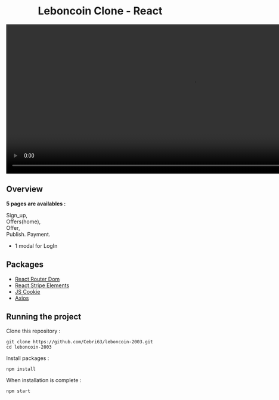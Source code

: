 <h1 align="center">
	Leboncoin Clone - React
</h1>

<p align="center">
	<video src="src/components/img/leboncoin-demo_video.mp4" width="1000" height="400" controls preload></video>
</p>

## Overview

**5 pages are availables :**  
   
Sign_up,   
Offers(home),   
Offer,   
Publish. 
Payment.  

+ 1 modal for LogIn

## Packages

- [React Router Dom](https://reacttraining.com/react-router/web/guides/quick-start)
- [React Stripe Elements](https://github.com/stripe/react-stripe-elements)
- [JS Cookie](https://github.com/js-cookie/js-cookie)
- [Axios](https://github.com/axios/axios)

## Running the project

Clone this repository :

```
git clone https://github.com/Cebri63/leboncoin-2003.git
cd leboncoin-2003
```

Install packages :

```
npm install
```

When installation is complete :

```bash
npm start
```
